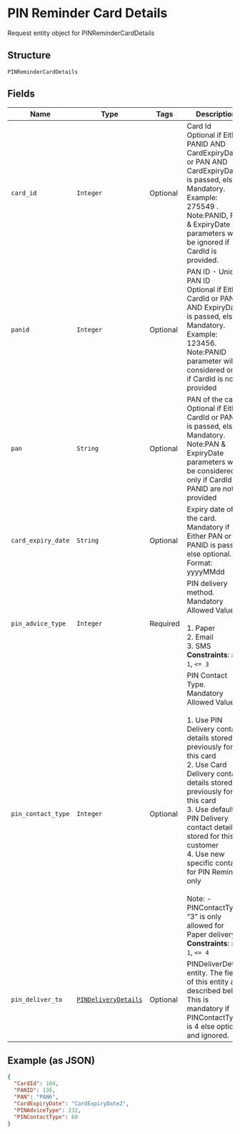 
# PIN Reminder Card Details

Request entity object for PINReminderCardDetails

## Structure

`PINReminderCardDetails`

## Fields

| Name | Type | Tags | Description |
|  --- | --- | --- | --- |
| `card_id` | `Integer` | Optional | Card Id<br>Optional if Either PANID AND CardExpiryDate or PAN AND CardExpiryDate is passed, else Mandatory. Example: 275549 .<br/>Note:PANID, PAN & ExpiryDate parameters will be ignored if CardId is provided. |
| `panid` | `Integer` | Optional | PAN ID - Unique PAN ID<br>Optional if Either CardId or PAN AND  ExpiryDate is passed, else Mandatory. Example: 123456. <br/>Note:PANID parameter will be considered only if CardId is not provided |
| `pan` | `String` | Optional | PAN of the card.<br>Optional if Either CardId or PANID is passed, else Mandatory. <br/>Note:PAN & ExpiryDate parameters will be considered only if CardId & PANID are not provided |
| `card_expiry_date` | `String` | Optional | Expiry date of the card.<br>Mandatory if Either PAN or PANID is passed, else optional.<br>Format: yyyyMMdd |
| `pin_advice_type` | `Integer` | Required | PIN delivery method.<br>Mandatory<br>Allowed Values:<br><br>1. Paper<br>2. Email<br>3. SMS<br>**Constraints**: `>= 1`, `<= 3` |
| `pin_contact_type` | `Integer` | Optional | PIN Contact Type.<br>Mandatory<br>Allowed Values:<br><br>1. Use PIN Delivery contact details stored previously for this card<br>2. Use Card Delivery contact details stored previously for this card<br>3. Use default PIN Delivery contact details stored for this customer<br>4. Use new specific contact for PIN Reminder only<br><br>Note: - PINContactType “3” is only allowed for Paper delivery<br>**Constraints**: `>= 1`, `<= 4` |
| `pin_deliver_to` | [`PINDeliveryDetails`](../../doc/models/pin-delivery-details.md) | Optional | PINDeliverDetails entity. The fields of this entity are described below.<br>This is mandatory if PINContactType is 4 else optional and ignored. |

## Example (as JSON)

```json
{
  "CardId": 104,
  "PANID": 136,
  "PAN": "PAN6",
  "CardExpiryDate": "CardExpiryDate2",
  "PINAdviceType": 232,
  "PINContactType": 60
}
```

